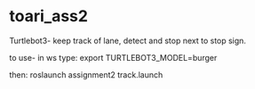 # toari_ass2
Turtlebot3- keep track of lane, detect and stop next to stop sign.

to use- in ws type:
export TURTLEBOT3_MODEL=burger

then:
roslaunch assignment2 track.launch


